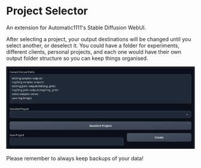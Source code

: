 # Project Selector

An extension for Automatic1111's Stable Diffusion WebUI.

After selecting a project, your output destinations will be changed until you select another, or deselect it. You could have a folder for experiments, different clients, personal projects, and each one would have their own output folder structure so you can keep things organised.

![Project Selector Demo](images/project-selector-demo.gif?raw=true "Project Selector Demo")

Please remember to always keep backups of your data!